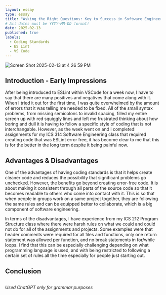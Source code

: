 ```yaml
---
layout: essay
type: essay
title: "Asking the Right Questions: Key to Success in Software Engineering"
# All dates must be YYYY-MM-DD format!
date: 2025-02-13
published: true
labels:
  - Coding Standards
  - ES Lint
  - VS Code
---
```

![Screen Shot 2025-02-13 at 4 26 59 PM](https://github.com/user-attachments/assets/ba1b67eb-3e31-4844-866a-50195f64ae98)


## Introduction - Early Impressions
After being introduced to ESLint within VSCode for a week now, I have to say that there are many positives and negatives that come along with it. When I tried it out for the first time, I was quite overwhelmed by the amount of errors that it was telling me needed to be fixed. All of the small syntax problems, from missing semicolons to invalid spacing, filled my entire screen up with red squiggly lines and left me frustrated thinking about how boring and dull it is having to follow a specific style of coding that is not interchangable. However, as the week went on and I completed assignments for my ICS 314 Software Engineering class that required creating code that was ESLint error free, it has become clear to me that this is for the better in the long term despite it being painful now.

## Advantages & Disadvantages
One of the advantages of having coding standards is that it helps create cleaner code and reduces the possibility that significant problems go unchecked. However, the benefits go beyond creating error-free code. It is about making it consistent through all parts of the source code so that it becomes readable to others who come into contact with it. This is so that when people in groups work on a same project together, they are following the same rules and can be equipped better to collaborate, which is a big component of software engineering.

In terms of the disadvantages, I have experience from my ICS 212 Program Structure class where there were harsh rules on what we could and could not do for all of the assignments and projects. Some examples were that header comments were required for all files and functions, only one return statement was allowed per function, and no break statements in for/while loops. I find that this can be especially challenging depending on what programming language is used, and with being restricted to following a certain set of rules all the time especially for people just starting out.


## Conclusion


```

```

*Used ChatGPT only for grammar purposes*
